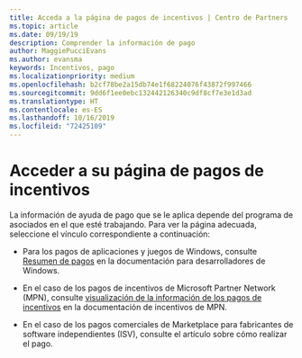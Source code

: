 ```yaml
---
title: Acceda a la página de pagos de incentivos | Centro de Partners
ms.topic: article
ms.date: 09/19/19
description: Comprender la información de pago
author: MaggiePucciEvans
ms.author: evansma
keywords: Incentivos, pago
ms.localizationpriority: medium
ms.openlocfilehash: b2cf78be2a15db74e1f68224076f43872f997466
ms.sourcegitcommit: 9dd6f1ee0ebc132442126340c9df8cf7e3e1d3ad
ms.translationtype: HT
ms.contentlocale: es-ES
ms.lasthandoff: 10/16/2019
ms.locfileid: "72425109"
---
```

# <a name="access-your-incentives-payouts-page"></a>Acceder a su página de pagos de incentivos

La información de ayuda de pago que se le aplica depende del programa de asociados en el que esté trabajando. Para ver la página adecuada, seleccione el vínculo correspondiente a continuación:

- Para los pagos de aplicaciones y juegos de Windows, consulte [Resumen de pagos](https://docs.microsoft.com/en-us/windows/uwp/publish/payout-summary) en la documentación para desarrolladores de Windows.

- En el caso de los pagos de incentivos de Microsoft Partner Network (MPN), consulte [visualización de la información de los pagos de incentivos](understand-incentive-payouts.md) en la documentación de incentivos de MPN.

- En el caso de los pagos comerciales de Marketplace para fabricantes de software independientes (ISV), consulte el artículo sobre cómo realizar el pago.
